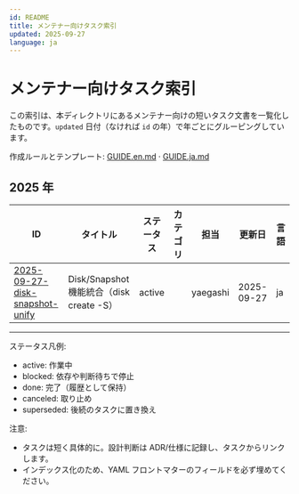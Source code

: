 ```yaml
---
id: README
title: メンテナー向けタスク索引
updated: 2025-09-27
language: ja
---
```


# メンテナー向けタスク索引

この索引は、本ディレクトリにあるメンテナー向けの短いタスク文書を一覧化したものです。`updated` 日付（なければ `id` の年）で年ごとにグルーピングしています。

作成ルールとテンプレート: [GUIDE.en.md](../GUIDE.en.md) · [GUIDE.ja.md](../GUIDE.ja.md)

## 2025 年

| ID | タイトル | ステータス | カテゴリ | 担当 | 更新日 | 言語 |
|---|---|---|---|---|---|---|
| [2025-09-27-disk-snapshot-unify](./2025-09-27-disk-snapshot-unify.ja.md) | Disk/Snapshot 機能統合（disk create -S） | active |  | yaegashi | 2025-09-27 | ja |

---

ステータス凡例:
- active: 作業中
- blocked: 依存や判断待ちで停止
- done: 完了（履歴として保持）
- canceled: 取り止め
- superseded: 後続のタスクに置き換え

注意:
- タスクは短く具体的に。設計判断は ADR/仕様に記録し、タスクからリンクします。
- インデックス化のため、YAML フロントマターのフィールドを必ず埋めてください。
